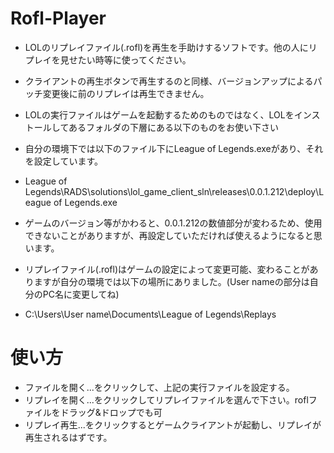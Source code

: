 # Rofl-Player

- LOLのリプレイファイル(.rofl)を再生を手助けするソフトです。他の人にリプレイを見せたい時等に使ってください。
- クライアントの再生ボタンで再生するのと同様、バージョンアップによるパッチ変更後に前のリプレイは再生できません。
- LOLの実行ファイルはゲームを起動するためのものではなく、LOLをインストールしてあるフォルダの下層にある以下のものをお使い下さい
- 自分の環境下では以下のファイル下にLeague of Legends.exeがあり、それを設定しています。

- League of Legends\RADS\solutions\lol_game_client_sln\releases\0.0.1.212\deploy\League of Legends.exe

- ゲームのバージョン等がかわると、0.0.1.212の数値部分が変わるため、使用できないことがありますが、再設定していただければ使えるようになると思います。
- リプレイファイル(.rofl)はゲームの設定によって変更可能、変わることがありますが自分の環境では以下の場所にありました。(User nameの部分は自分のPC名に変更してね)

- C:\Users\User name\Documents\League of Legends\Replays


# 使い方
- ファイルを開く...をクリックして、上記の実行ファイルを設定する。
- リプレイを開く...をクリックしてリプレイファイルを選んで下さい。roflファイルをドラッグ&ドロップでも可
- リプレイ再生...をクリックするとゲームクライアントが起動し、リプレイが再生されるはずです。
